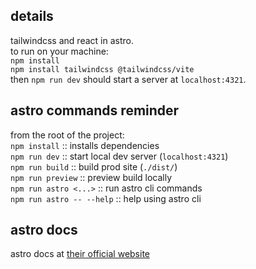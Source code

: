 ## details
tailwindcss and react in astro.  
to run on your machine:  
`npm install`  
`npm install tailwindcss @tailwindcss/vite`  
then `npm run dev` should start a server at `localhost:4321`.

## astro commands reminder

from the root of the project:  
`npm install` :: installs dependencies  
`npm run dev` :: start local dev server (`localhost:4321`)  
`npm run build` :: build prod site (`./dist/`)  
`npm run preview` :: preview build locally  
`npm run astro <...>` :: run astro cli commands  
`npm run astro -- --help` :: help using astro cli  

## astro docs

astro docs at [their official website](https://docs.astro.build)
